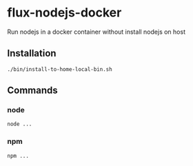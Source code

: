 # flux-nodejs-docker

Run nodejs in a docker container without install nodejs on host

## Installation

```shell
./bin/install-to-home-local-bin.sh
```

## Commands

### node

```shell
node ...
```

### npm

```shell
npm ...
```
